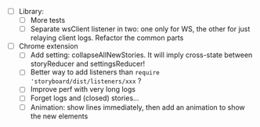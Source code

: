 - [ ] Library:
    + [ ] More tests
    + [ ] Separate wsClient listener in two: one only for WS, the other for just relaying client logs. Refactor the common parts

- [ ] Chrome extension
    + [ ] Add setting: collapseAllNewStories. It will imply cross-state between storyReducer and settingsReducer!
    + [ ] Better way to add listeners than `require 'storyboard/dist/listeners/xxx` ?
    + [ ] Improve perf with very long logs
    - [ ] Forget logs and (closed) stories...
    - [ ] Animation: show lines immediately, then add an animation to show the new elements
